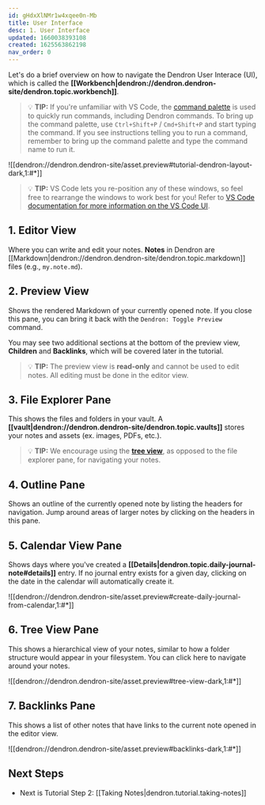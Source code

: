 ```yaml
---
id: gHdxXlNMr1w4xqee0n-Mb
title: User Interface
desc: 1. User Interface
updated: 1660038393108
created: 1625563862198
nav_order: 0
---
```


Let's do a brief overview on how to navigate the Dendron User Interace (UI), which is called the **[[Workbench|dendron://dendron.dendron-site/dendron.topic.workbench]]**.

> 💡 **TIP:** If you're unfamiliar with VS Code, the [command palette](https://code.visualstudio.com/docs/getstarted/userinterface#_command-palette) is used to quickly run commands, including Dendron commands. To bring up the command palette, use `Ctrl+Shift+P` / `Cmd+Shift+P` and start typing the command. If you see instructions telling you to run a command, remember to bring up the command palette and type the command name to run it.

![[dendron://dendron.dendron-site/asset.preview#tutorial-dendron-layout-dark,1:#*]]

> 💡 **TIP:** VS Code lets you re-position any of these windows, so feel free to rearrange the windows to work best for you! Refer to [VS Code documentation for more information on the VS Code UI](https://code.visualstudio.com/docs/getstarted/userinterface).

## 1. Editor View

Where you can write and edit your notes. **Notes** in Dendron are [[Markdown|dendron://dendron.dendron-site/dendron.topic.markdown]] files (e.g., `my.note.md`).

## 2. Preview View

Shows the rendered Markdown of your currently opened note. If you close this pane, you can bring it back with the `Dendron: Toggle Preview` command.

You may see two additional sections at the bottom of the preview view, **Children** and **Backlinks**, which will be covered later in the tutorial.

>💡 **TIP:** The preview view is **read-only** and cannot be used to edit notes. All editing must be done in the editor view.

## 3. File Explorer Pane

This shows the files and folders in your vault. A **[[vault|dendron://dendron.dendron-site/dendron.topic.vaults]]** stores your notes and assets (ex. images, PDFs, etc.).

> 💡 **TIP:** We encourage using the **[tree view](#6-tree-view-pane)**, as opposed to the file explorer pane, for navigating your notes.

## 4. Outline Pane

Shows an outline of the currently opened note by listing the headers for navigation. Jump around areas of larger notes by clicking on the headers in this pane.

## 5. Calendar View Pane

Shows days where you've created a **[[Details|dendron.topic.daily-journal-note#details]]** entry. If no journal entry exists for a given day, clicking on the date in the calendar will automatically create it.

![[dendron://dendron.dendron-site/asset.preview#create-daily-journal-from-calendar,1:#*]]

## 6. Tree View Pane

This shows a hierarchical view of your notes, similar to how a folder structure would appear in your filesystem. You can click here to navigate around your notes.

![[dendron://dendron.dendron-site/asset.preview#tree-view-dark,1:#*]]

## 7. Backlinks Pane

This shows a list of other notes that have links to the current note opened in the editor view.

![[dendron://dendron.dendron-site/asset.preview#backlinks-dark,1:#*]]

## Next Steps

- Next is Tutorial Step 2: [[Taking Notes|dendron.tutorial.taking-notes]]